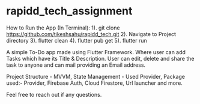 # rapidd_tech_assignment

How to Run the App (In Terminal): 
1). git clone https://github.com/tikeshsahu/rapidd_tech.git
2). Navigate to Project directory 
3). flutter clean 
4). flutter pub get 
5). flutter run

A simple To-Do app made using Flutter Framework. Where user can add Tasks which have its Title & Description. User can edit, delete and share the task to anyone and can mail providing an Email address.

Project Structure - MVVM,
State Management - Used Provider,
Package used:- Provider, Firebase Auth, Cloud Firestore, Url launcher and more.

Feel free to reach out if any questions.
